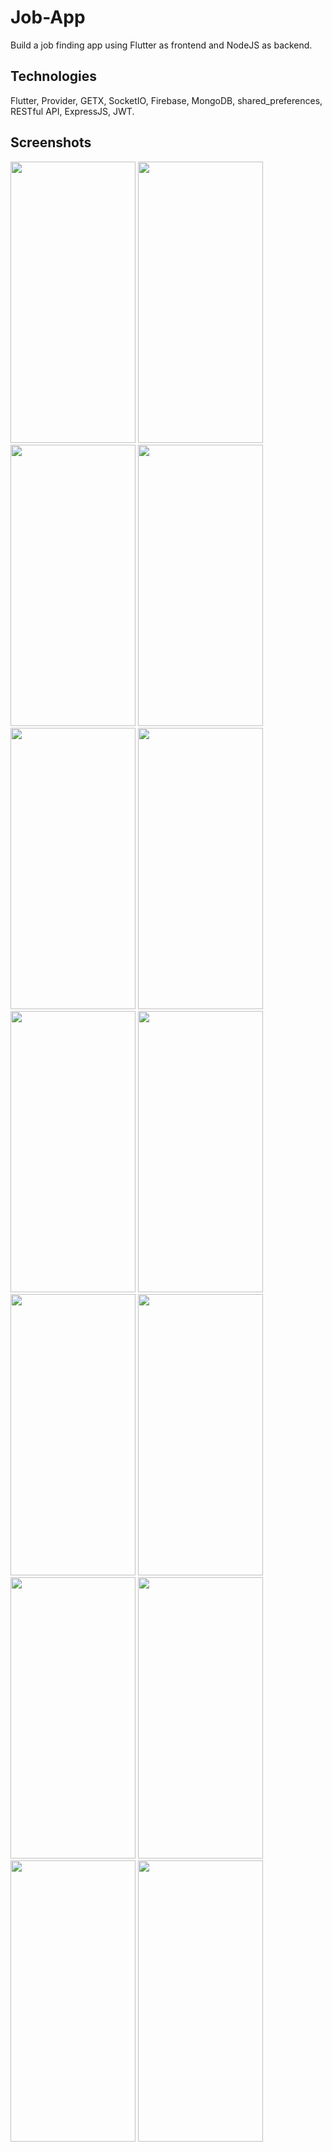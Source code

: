 # Job-App
Build a job finding app using Flutter as frontend and NodeJS as backend.
## Technologies
Flutter, Provider, GETX, SocketIO, Firebase, MongoDB, shared_preferences, RESTful API, ExpressJS, JWT.
## Screenshots
<img src="https://github.com/user-attachments/assets/3d9817ed-d75e-4de1-9dc5-4aae56587fd6" width="200" height="450"/>
<img src="https://github.com/user-attachments/assets/36eeba1a-a538-40a0-ad50-ecfa02314238" width="200" height="450"/>
<img src="https://github.com/user-attachments/assets/7d2ce0ef-4c7a-4c8a-b953-ed3a9f199e1a" width="200" height="450"/>
<img src="https://github.com/user-attachments/assets/3c7ee2b2-6d59-4aa3-a322-d252d6cbef31" width="200" height="450"/>
<img src="https://github.com/user-attachments/assets/c04f9737-a2cb-4539-b9ec-a825b17fa414" width="200" height="450"/>
<img src="https://github.com/user-attachments/assets/b1641805-a84d-44c5-b86d-e40044b2d226" width="200" height="450"/>
<img src="https://github.com/user-attachments/assets/e862ff63-5584-47b4-986c-69c00c9fd40a" width="200" height="450"/>
<img src="https://github.com/user-attachments/assets/9799cfab-352c-4456-96ee-72c631b8e253" width="200" height="450"/>
<img src="https://github.com/user-attachments/assets/e7861f90-43f9-403b-ba21-4cce13dedf2d" width="200" height="450"/>
<img src="https://github.com/user-attachments/assets/e97c0d43-c2f2-4c5e-8cfa-f206599ece53" width="200" height="450"/>
<img src="https://github.com/user-attachments/assets/641e7686-a064-4a60-9ed9-1b70bdbb4598" width="200" height="450"/>
<img src="https://github.com/user-attachments/assets/6e1ca523-7933-452c-8fd3-e78bceded515" width="200" height="450"/>
<img src="https://github.com/user-attachments/assets/924dcaae-58fc-42be-9576-b50f5c9b0f5f" width="200" height="450"/>
<img src="https://github.com/user-attachments/assets/6b6c3159-e83f-418c-8173-29e068648226" width="200" height="450"/>

